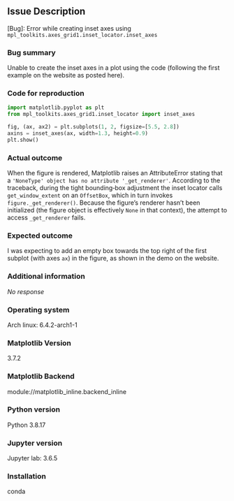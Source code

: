 ## Issue Description
[Bug]: Error while creating inset axes using `mpl_toolkits.axes_grid1.inset_locator.inset_axes`

### Bug summary
Unable to create the inset axes in a plot using the code (following the first example on the website as posted here).

### Code for reproduction
```python
import matplotlib.pyplot as plt
from mpl_toolkits.axes_grid1.inset_locator import inset_axes

fig, (ax, ax2) = plt.subplots(1, 2, figsize=[5.5, 2.8])
axins = inset_axes(ax, width=1.3, height=0.9)
plt.show()
```

### Actual outcome
When the figure is rendered, Matplotlib raises an AttributeError stating that a `'NoneType' object has no attribute '_get_renderer'`. According to the traceback, during the tight bounding‐box adjustment the inset locator calls `get_window_extent` on an `OffsetBox`, which in turn invokes `figure._get_renderer()`. Because the figure’s renderer hasn’t been initialized (the figure object is effectively `None` in that context), the attempt to access `_get_renderer` fails.

### Expected outcome
I was expecting to add an empty box towards the top right of the first subplot (with axes `ax`) in the figure, as shown in the demo on the website.

### Additional information
_No response_

### Operating system
Arch linux: 6.4.2-arch1-1

### Matplotlib Version
3.7.2

### Matplotlib Backend
module://matplotlib_inline.backend_inline

### Python version
Python 3.8.17

### Jupyter version
Jupyter lab: 3.6.5

### Installation
conda